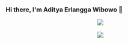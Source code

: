 ### Hi there, I'm Aditya Erlangga Wibowo 👋

<p align="center"><img src="https://www.codewars.com/users/adityaerlangga2003/badges/large"/><br /><br />
  <img src="https://github-readme-stats.vercel.app/api/top-langs/?username=adityaerlangga&layout=compact&theme=monokai&langs_count=12"/><br />
</p>

<!--
**adityaerlangga/adityaerlangga** is a ✨ _special_ ✨ repository because its `README.md` (this file) appears on your GitHub profile.

Here are some ideas to get you started:

- 🔭 I’m currently working on Sekolah.mu
- 🌱 I’m currently learning Go
- 📫 How to reach me: (+62) 822 8073 1079 or www.adityaerlangga.id
- 😄 Pronouns: He/Him
- ⚡ Fun fact: I'm a Collegian
-->
